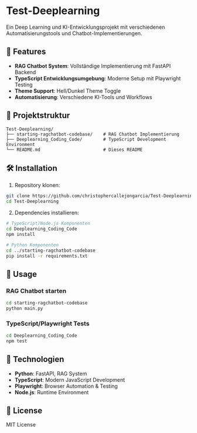# Test-Deeplearning

Ein Deep Learning und KI-Entwicklungsprojekt mit verschiedenen Automatisierungstools und Chatbot-Implementierungen.

## 🚀 Features

- **RAG Chatbot System**: Vollständige Implementierung mit FastAPI Backend
- **TypeScript Entwicklungsumgebung**: Moderne Setup mit Playwright Testing
- **Theme Support**: Hell/Dunkel Theme Toggle
- **Automatisierung**: Verschiedene KI-Tools und Workflows

## 📁 Projektstruktur

```
Test-Deeplearning/
├── starting-ragchatbot-codebase/    # RAG Chatbot Implementierung
├── Deeplearning_Coding_Code/        # TypeScript Development Environment
└── README.md                        # Dieses README
```

## 🛠️ Installation

1. Repository klonen:
```bash
git clone https://github.com/christophercallejongarcia/Test-Deeplearning.git
cd Test-Deeplearning
```

2. Dependencies installieren:
```bash
# TypeScript/Node.js Komponenten
cd Deeplearning_Coding_Code
npm install

# Python Komponenten
cd ../starting-ragchatbot-codebase
pip install -r requirements.txt
```

## 🚀 Usage

### RAG Chatbot starten
```bash
cd starting-ragchatbot-codebase
python main.py
```

### TypeScript/Playwright Tests
```bash
cd Deeplearning_Coding_Code
npm test
```

## 🔧 Technologien

- **Python**: FastAPI, RAG System
- **TypeScript**: Modern JavaScript Development
- **Playwright**: Browser Automation & Testing
- **Node.js**: Runtime Environment

## 📝 License

MIT License
